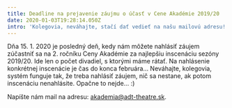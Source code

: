 ```yaml
---
title: Deadline na prejavenie záujmu o účasť v Cene Akadémie 2019/20
date: 2020-01-03T19:28:14.050Z
intro: 'Kolegovia, neváhajte, stačí dať vedieť na našu mailovú adresu!'
---
```

Dňa 15. 1. 2020 je posledný deň, kedy nám môžete nahlásiť záujem zúčastniť sa na 2. ročníku Ceny Akadémie za najlepšiu inscenáciu sezóny 2019/20. Ide len o počet divadiel, s ktorými máme rátať. Na nahlásenie konkrétnej inscenácie je čas do konca februára... Neváhajte, kolegovia, systém funguje tak, že treba nahlásiť záujem, nič sa nestane, ak potom inscenáciu nenahlásite. Opačne to nejde... :)

Napíšte nám mail na adresu: akademia@adt-theatre.sk.
